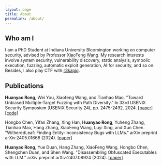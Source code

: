 ```yaml
---
layout: page
title: About
permalink: /about/
---
```


## Who am I

I am a PhD Student at Indiana University Bloomington working on computer security, advised by Professor [XiaoFeng Wang](https://homes.luddy.indiana.edu/xw7/). My research interests involve system security, vulnerability discovery, static analysis, symbolic execution, fuzzing, automatic exploit generation, AI for security, and so on. Besides, I also play CTF with [r3kapig](https://r3kapig.com/).

## Publications

**Huanyao Rong**, Wei You, Xiaofeng Wang, and Tianhao Mao. "Toward Unbiased Multiple-Target Fuzzing with Path Diversity." In 33rd USENIX Security Symposium (USENIX Security 24), pp. 2475-2492. 2024. [\[paper\]](https://www.usenix.org/system/files/usenixsecurity24-rong.pdf) [\[code\]](https://github.com/Mem2019/AFLRun)

Hongbo Chen, Yifan Zhang, Xing Han, **Huanyao Rong**, Yuheng Zhang, Tianhao Mao, Hang Zhang, XiaoFeng Wang, Luyi Xing, and Xun Chen. "WitheredLeaf: Finding Entity-Inconsistency Bugs with LLMs." arXiv preprint arXiv:2405.01668 (2024). [\[paper\]](https://arxiv.org/pdf/2405.01668)

**Huanyao Rong**, Yue Duan, Hang Zhang, XiaoFeng Wang, Hongbo Chen, Shengchen Duan, and Shen Wang. "Disassembling Obfuscated Executables with LLM." arXiv preprint arXiv:2407.08924 (2024). [\[paper\]](https://arxiv.org/pdf/2407.08924)